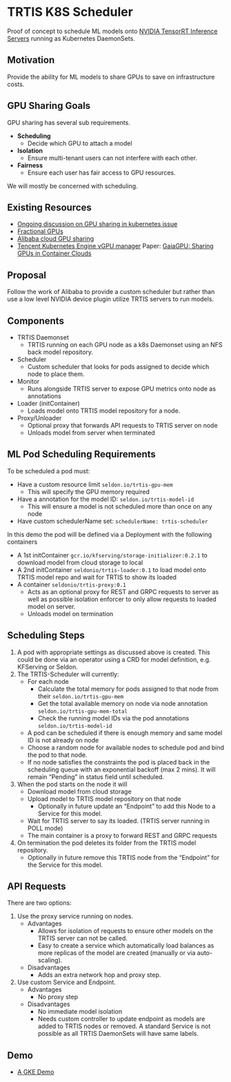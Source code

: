 # TRTIS K8S Scheduler

Proof of concept to schedule ML models onto [NVIDIA TensorRT Inference Servers](https://github.com/NVIDIA/tensorrt-inference-server) running as Kubernetes DaemonSets.

## Motivation
Provide the ability for ML models to share GPUs to save on infrastructure costs.

## GPU Sharing Goals
GPU sharing has several sub requirements.

 * **Scheduling**
    * Decide which GPU to attach a model
 * **Isolation**
    * Ensure multi-tenant users can not interfere with each other.
 * **Fairness**
    * Ensure each user has fair access to GPU resources.

We will mostly be concerned with scheduling.

## Existing Resources

 * [Ongoing discussion on GPU sharing in kubernetes issue](https://github.com/kubernetes/kubernetes/issues/52757)
 * [Fractional GPUs](https://github.com/sakjain92/Fractional-GPUs)
 * [Alibaba cloud GPU sharing](https://www.alibabacloud.com/blog/gpu-sharing-scheduler-extender-now-supports-fine-grained-kubernetes-clusters_594926)
 * [Tencent Kubernetes Engine vGPU manager](https://github.com/tkestack/gpu-manager) Paper: [GaiaGPU: Sharing GPUs in Container Clouds](https://ieeexplore.ieee.org/document/8672318)

## Proposal
Follow the work of Alibaba to provide a custom scheduler but rather than use a low level NVIDIA device plugin utilize TRTIS servers to run models.


## Components

 * TRTIS Daemonset
   * TRTIS running on each GPU node as a k8s Daemonset using an NFS back model repository.
 * Scheduler
   * Custom scheduler that looks for pods assigned to decide which node to place them.
 * Monitor
   * Runs alongside TRTIS server to expose GPU metrics onto node as annotations
 * Loader (initContainer)
   * Loads model onto TRTIS model repository for a node.
 * Proxy/Unloader
   * Optional proxy that forwards API requests to TRTIS server on node
   * Unloads model from server when terminated

## ML Pod Scheduling Requirements

To be scheduled a pod must:
  * Have a custom resource limit `seldon.io/trtis-gpu-mem`
    * This will specify the GPU memory required
  * Have a annotation for the model ID: `seldon.io/trtis-model-id`
    * This will ensure a model is not scheduled more than once on any node
  * Have custom schedulerName set: `schedulerName: trtis-scheduler`

In this demo the pod will be defined via a Deployment with the following containers

  * A 1st initContainer `gcr.io/kfserving/storage-initializer:0.2.1` to download model from cloud storage to local
  * A 2nd initContainer `seldonio/trtis-loader:0.1` to load model onto TRTIS model repo and wait for TRTIS to show its loaded
  * A container `seldonio/trtis-proxy:0.1`
    * Acts as an optional proxy for REST and GRPC requests to server as well as possible isolation enforcer to only allow requests to loaded model on server.
    * Unloads model on termination

## Scheduling Steps

  1. A pod with appropriate settings as discussed above is created. This could be done via an operator using a CRD for model definition, e.g. KFServing or Seldon.
  1. The TRTIS-Scheduler will currently:
     * For each node
        * Calculate the total memory for pods assigned to that node from their `seldon.io/trtis-gpu-mem`
        * Get the total available memory on node via node annotation `seldon.io/trtis-gpu-mem-total`
        * Check the running model IDs via the pod annotations `seldon.io/trtis-model-id`
     * A pod can be scheduled if there is enough memory and same model ID is not already on node
     * Choose a random node for available nodes to schedule pod and bind the pod to that node.
     * If no node satisfies the constraints the pod is placed back in the scheduling queue with an exponential backoff (max 2 mins). It will remain “Pending” in status field until scheduled.
  1. When the pod starts on the node it will
     * Download model from cloud storage
     * Upload model to TRTIS model repository on that node
        * Optionally in future update an “Endpoint” to add this Node to a Service for this model.
     * Wait for TRTIS server to say its loaded. (TRTIS server running in POLL mode)
     * The main container is a proxy to forward REST and GRPC requests
  1. On termination the pod deletes its folder from the TRTIS model repository.
     * Optionally in future remove this TRTIS node from the “Endpoint” for the Service for this model.

## API Requests

There are two options:

  1. Use the proxy service running on nodes.
     * Advantages
       * Allows for isolation of requests to ensure other models on the TRTIS server can not be called.
       * Easy to create a service which automatically load balances as more replicas of the model are created (manually or via auto-scaling).
     * Disadvantages
       * Adds an extra network hop and proxy step.
  1. Use custom Service and Endpoint.
     * Advantages
       * No proxy step
     * Disadvantages
       * No immediate model isolation
       * Needs custom controller to update endpoint as models are added to TRTIS nodes or removed. A standard Service is not possible as all TRTIS DaemonSets will have same labels.


## Demo

 * [A GKE Demo](samples/gke/README.md)
